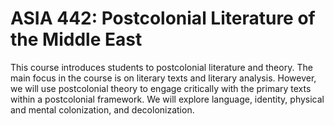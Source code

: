 # ASIA 442: Postcolonial Literature of the Middle East

This course introduces students to postcolonial literature and theory. The main focus in the course is on literary texts and literary analysis. However, we will use postcolonial theory to engage critically with the primary texts within a postcolonial framework. We will explore language, identity, physical and mental colonization, and decolonization.